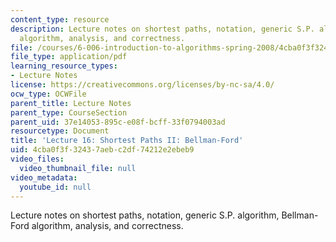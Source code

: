 ```yaml
---
content_type: resource
description: Lecture notes on shortest paths, notation, generic S.P. algorithm, Bellman-Ford
  algorithm, analysis, and correctness.
file: /courses/6-006-introduction-to-algorithms-spring-2008/4cba0f3f32437aebc2df74212e2ebeb9_lec16.pdf
file_type: application/pdf
learning_resource_types:
- Lecture Notes
license: https://creativecommons.org/licenses/by-nc-sa/4.0/
ocw_type: OCWFile
parent_title: Lecture Notes
parent_type: CourseSection
parent_uid: 37e14053-895c-e08f-bcff-33f0794003ad
resourcetype: Document
title: 'Lecture 16: Shortest Paths II: Bellman-Ford'
uid: 4cba0f3f-3243-7aeb-c2df-74212e2ebeb9
video_files:
  video_thumbnail_file: null
video_metadata:
  youtube_id: null
---
```

Lecture notes on shortest paths, notation, generic S.P. algorithm, Bellman-Ford algorithm, analysis, and correctness.